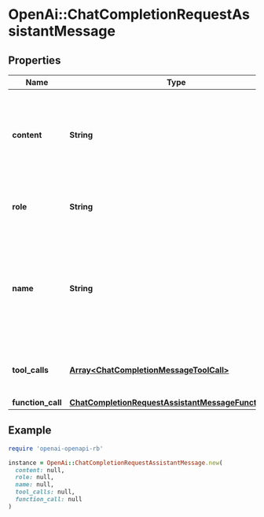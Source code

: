 # OpenAi::ChatCompletionRequestAssistantMessage

## Properties

| Name | Type | Description | Notes |
| ---- | ---- | ----------- | ----- |
| **content** | **String** | The contents of the assistant message. Required unless &#x60;tool_calls&#x60; or &#x60;function_call&#x60; is specified.  | [optional] |
| **role** | **String** | The role of the messages author, in this case &#x60;assistant&#x60;. |  |
| **name** | **String** | An optional name for the participant. Provides the model information to differentiate between participants of the same role. | [optional] |
| **tool_calls** | [**Array&lt;ChatCompletionMessageToolCall&gt;**](ChatCompletionMessageToolCall.md) | The tool calls generated by the model, such as function calls. | [optional] |
| **function_call** | [**ChatCompletionRequestAssistantMessageFunctionCall**](ChatCompletionRequestAssistantMessageFunctionCall.md) |  | [optional] |

## Example

```ruby
require 'openai-openapi-rb'

instance = OpenAi::ChatCompletionRequestAssistantMessage.new(
  content: null,
  role: null,
  name: null,
  tool_calls: null,
  function_call: null
)
```

